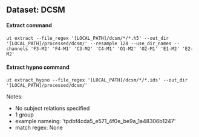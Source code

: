 ## Dataset: DCSM

#### Extract command
```
ut extract --file_regex '[LOCAL_PATH]/dcsm/*/*.h5' --out_dir '[LOCAL_PATH]/processed/dcsm/' --resample 128 --use_dir_names --channels 'F3-M2' 'F4-M1' 'C3-M2' 'C4-M1' 'O1-M2' 'O2-M1' 'E1-M2' 'E2-M2'
```

#### Extract hypno command
```
ut extract_hypno --file_regex '[LOCAL_PATH]/dcsm/*/*.ids' --out_dir '[LOCAL_PATH]/processed/dcsm/'
```

Notes:
- No subject relations specified
- 1 group
- example nameing: 'tpdbf4cda5_e571_4f0e_be9a_1a48306b1247'
- match regex: None